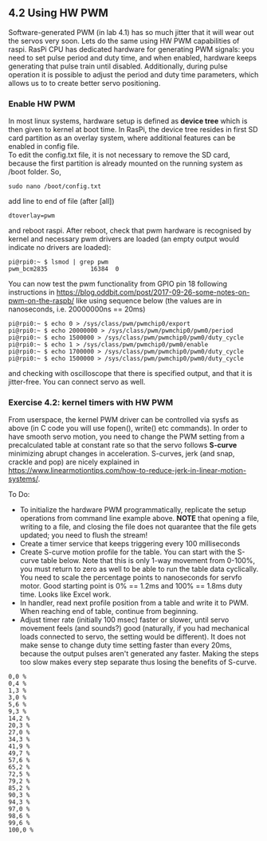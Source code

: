## 4.2 Using HW PWM

Software-generated PWM (in lab 4.1) has so much jitter that it will wear out the servos very soon. Lets do the same using HW PWM capabilities of raspi. RasPi CPU has dedicated hardware for generating PWM signals: you need to set pulse period and duty time, and when enabled, hardware keeps generating that pulse train until disabled. Additionally, during pulse operation it is possible to adjust the period and duty time parameters, which allows us to to create better servo positioning.

### Enable HW PWM

In most linux systems, hardware setup is defined as **device tree** which is then given to kernel at boot time. In RasPi, the device tree resides in first SD card partition as an overlay system, where additional features can be enabled in config file.  
To edit the config.txt file, it is not necessary to remove the SD card, because the first partition is already mounted on the running system as /boot folder. So,
```
sudo nano /boot/config.txt
```
add line to end of file (after [all])
```
dtoverlay=pwm
```
and reboot raspi. After reboot, check that pwm hardware is recognised by kernel and necessary pwm drivers are loaded (an empty output would indicate no drivers are loaded):
```
pi@rpi0:~ $ lsmod | grep pwm
pwm_bcm2835            16384  0
```
You can now test the pwm functionality from GPIO pin 18 following instructions in  https://blog.oddbit.com/post/2017-09-26-some-notes-on-pwm-on-the-raspb/ like using sequence below (the values are in nanoseconds, i.e. 20000000ns == 20ms)
```
pi@rpi0:~ $ echo 0 > /sys/class/pwm/pwmchip0/export 
pi@rpi0:~ $ echo 20000000 > /sys/class/pwm/pwmchip0/pwm0/period 
pi@rpi0:~ $ echo 1500000 > /sys/class/pwm/pwmchip0/pwm0/duty_cycle 
pi@rpi0:~ $ echo 1 > /sys/class/pwm/pwmchip0/pwm0/enable 
pi@rpi0:~ $ echo 1700000 > /sys/class/pwm/pwmchip0/pwm0/duty_cycle 
pi@rpi0:~ $ echo 1500000 > /sys/class/pwm/pwmchip0/pwm0/duty_cycle 
```
and checking with oscilloscope that there is specified output, and that it is jitter-free. You can connect servo as well.

### Exercise 4.2: kernel timers with HW PWM

From userspace, the kernel PWM driver can be controlled via sysfs as above (in C code you will use fopen(), write() etc commands). In order to have smooth servo motion, you need to change the PWM setting from a precalculated table at constant rate so that the servo follows **S-curve** minimizing abrupt changes in acceleration. S-curves, jerk (and snap, crackle and pop) are nicely explained in https://www.linearmotiontips.com/how-to-reduce-jerk-in-linear-motion-systems/. 

To Do:
- To initialize the hardware PWM programmatically, replicate the setup operations from command line example above. **NOTE** that opening a file, writing to a file, and closing the file does not quarantee that the file gets updated; you need to flush the stream! 
- Create a timer service that keeps triggering every 100 milliseconds
- Create S-curve motion profile for the table. You can start with the S-curve table below. Note that this is only 1-way movement from 0-100%, you must return to zero as well to be able to run the table data cyclically. You need to scale the percentage points to nanoseconds for servfo motor. Good starting point is 0% == 1.2ms and 100% == 1.8ms duty time. Looks like Excel work.
- In handler, read next profile position from a table and write it to PWM. When reaching end of table, continue from beginning.
- Adjust timer rate (initially 100 msec) faster or slower, until servo movement feels (and sounds?) good (naturally, if you had mechanical loads connected to servo, the setting would be different). It does not make sense to change duty time setting faster than every 20ms, because the output pulses aren't generated any faster. Making the steps too slow makes every step separate thus losing the benefits of S-curve.

```
0,0 %
0,4 %
1,3 %
3,0 %
5,6 %
9,3 %
14,2 %
20,3 %
27,0 %
34,3 %
41,9 %
49,7 %
57,6 %
65,2 %
72,5 %
79,2 %
85,2 %
90,3 %
94,3 %
97,0 %
98,6 %
99,6 %
100,0 %
```

